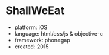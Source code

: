 # ShallWeEat

- platform: iOS
- language: html/css/js & objective-c
- framework: phonegap
- created: 2015
